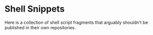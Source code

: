 # Shell Snippets

Here is a collection of shell script fragments that arguably shouldn't be published in their own repositories.

